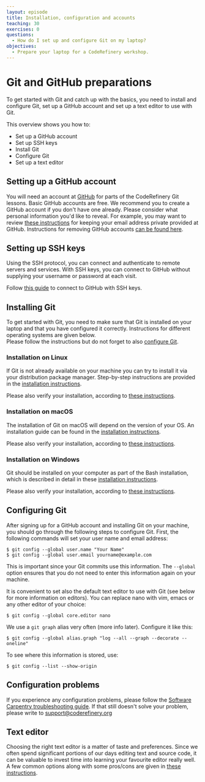 ```yaml
---
layout: episode
title: Installation, configuration and accounts
teaching: 30
exercises: 0
questions:
  - How do I set up and configure Git on my laptop?
objectives:
  - Prepare your laptop for a CodeRefinery workshop.
---
```


# Git and GitHub preparations

To get started with Git and catch up with the basics, you need to install and configure 
Git, set up a GitHub account and set up a text editor to use with Git. 

This overview shows you how to:
- Set up a GitHub account
- Set up SSH keys
- Install Git
- Configure Git
- Set up a text editor

## Setting up a GitHub account

You will need an account at [GitHub](https://github.com) for parts of the CodeRefinery
Git lessons. Basic GitHub accounts are free. 
We recommend you to create a GitHub
account if you don't have one already. Please consider what personal
information you'd like to reveal. For example, you may want to review [these
instructions](https://help.github.com/articles/keeping-your-email-address-private/)
for keeping your email address private provided at GitHub.
Instructions for removing GitHub accounts 
[can be found here](https://coderefinery.github.io/installation/#instructions-for-removing-accounts).

## Setting up SSH keys

Using the SSH protocol, you can connect and authenticate to remote servers and
services. With SSH keys, you can connect to GitHub without supplying your
username or password at each visit.

Follow [this guide](https://help.github.com/articles/connecting-to-github-with-ssh/) to connect
to GitHub with SSH keys.

## Installing Git

To get started with Git, you need to make sure that Git is installed on your laptop
and that you have configured it correctly. Instructions for different operating systems 
are given below.  
Please follow the instructions but do not forget to also
[configure Git](#configuring-git).

### Installation on Linux

If Git is not already available on your machine you can try to install it via
your distribution package manager. Step-by-step instructions are provided in the
[installation instructions](https://coderefinery.github.io/installation/git/#installation-on-linux).

Please also verify your installation, according to 
[these instructions](https://coderefinery.github.io/installation/git/#how-to-verify-the-installation).

### Installation on macOS

The installation of Git on macOS will depend on the version of your OS. 
An installation guide can be found in the 
[installation instructions](https://coderefinery.github.io/installation/git/#installation-on-macos).

Please also verify your installation, according to 
[these instructions](https://coderefinery.github.io/installation/git/#how-to-verify-the-installation).

### Installation on Windows

Git should be installed on your computer as part of the Bash installation, which is 
described in detail in these 
[installation instructions](https://coderefinery.github.io/installation/bash/#installation-on-windows).	

Please also verify your installation, according to 
[these instructions](https://coderefinery.github.io/installation/git/#how-to-verify-the-installation).

## Configuring Git

After signing up for a GitHub account and installing Git on your machine,
you should go through the following steps to configure Git.
First, the following commands will set your user name and email address:

```shell
$ git config --global user.name "Your Name"
$ git config --global user.email yourname@example.com
```

This is important since your Git commits use this information.
The `--global` option ensures that you do not need to enter this information again on your machine.

It is convenient to set also the default text editor to use with Git (see below for 
more information on editors).
You can replace nano with vim, emacs or any other editor of your choice:
```shell
$ git config --global core.editor nano
```

We use a `git graph` alias very often (more info later).  Configure it
like this:
```shell
$ git config --global alias.graph "log --all --graph --decorate --oneline"
```


To see where this information is stored, use:
```shell
$ git config --list --show-origin
```

## Configuration problems

If you experience any configuration problems, please follow the 
[Software Carpentry troubleshooting guide](https://github.com/carpentries/workshop-template/wiki/Configuration-Problems-and-Solutions). 
If that still doesn't solve your problem, please write to support@coderefinery.org


## Text editor

Choosing the right text editor is a matter of taste and preferences. 
Since we often spend significant portions of our days editing text and source code, it can be 
valuable to invest time into learning your favourite editor really well. 
A few common options along with some pros/cons are given in 
[these instructions](https://coderefinery.github.io/installation/editors/).


